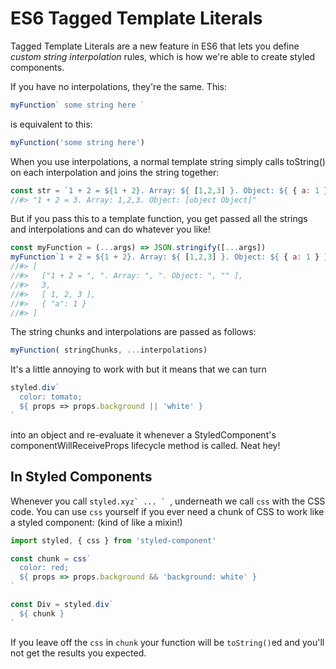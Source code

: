 # ES6 Tagged Template Literals

Tagged Template Literals are a new feature in ES6 that lets you define _custom string interpolation_ rules, which is how we're able to create styled components.

If you have no interpolations, they're the same. This:

```js
myFunction` some string here `
```

is equivalent to this:

```js
myFunction('some string here')
```

When you use interpolations, a normal template string simply calls toString() on each interpolation and joins the string together:

```js
const str = `1 + 2 = ${1 + 2}. Array: ${ [1,2,3] }. Object: ${ { a: 1 } }`
//#> "1 + 2 = 3. Array: 1,2,3. Object: [object Object]"
```

But if you pass this to a template function, you get passed all the strings and interpolations and can do whatever you like!

```js
const myFunction = (...args) => JSON.stringify([...args])
myFunction`1 + 2 = ${1 + 2}. Array: ${ [1,2,3] }. Object: ${ { a: 1 } }`
//#> [
//#>   ["1 + 2 = ", ". Array: ", ". Object: ", "" ],
//#>   3,
//#>   [ 1, 2, 3 ],
//#>   { "a": 1 }
//#> ]
```

The string chunks and interpolations are passed as follows:

```js
myFunction( stringChunks, ...interpolations)
```

It's a little annoying to work with but it means that we can turn

```js
styled.div`
  color: tomato;
  ${ props => props.background || 'white' }
`
```
into an object and re-evaluate it whenever a StyledComponent's componentWillReceiveProps lifecycle method is called. Neat hey!

## In Styled Components

Whenever you call ``styled.xyz` ... ` ``, underneath we call `css` with the CSS code. You can use `css` yourself if you ever need a chunk of CSS to work like a styled component: (kind of like a mixin!)

```js
import styled, { css } from 'styled-component'

const chunk = css`
  color: red;
  ${ props => props.background && 'background: white' }
`

const Div = styled.div`
  ${ chunk }
`
```

If you leave off the `css` in `chunk` your function will be `toString()`ed and you'll not get the results you expected.
